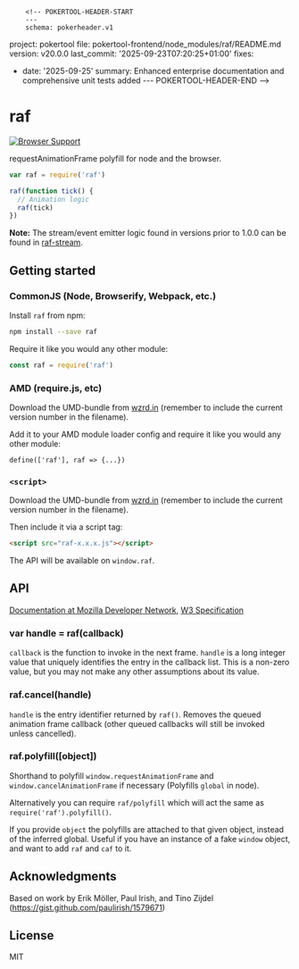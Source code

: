         <!-- POKERTOOL-HEADER-START
        ---
        schema: pokerheader.v1
project: pokertool
file: pokertool-frontend/node_modules/raf/README.md
version: v20.0.0
last_commit: '2025-09-23T07:20:25+01:00'
fixes:
- date: '2025-09-25'
  summary: Enhanced enterprise documentation and comprehensive unit tests added
        ---
        POKERTOOL-HEADER-END -->
# raf

[![Browser Support](http://ci.testling.com/chrisdickinson/raf.png)](http://ci.testling.com/chrisdickinson/raf)

requestAnimationFrame polyfill for node and the browser.

```js
var raf = require('raf')

raf(function tick() {
  // Animation logic
  raf(tick)
})
```

**Note:** The stream/event emitter logic found in versions prior to 1.0.0 can be found in [raf-stream](https://www.npmjs.org/package/raf-stream).

## Getting started

### CommonJS (Node, Browserify, Webpack, etc.)

Install `raf` from npm:

```bash
npm install --save raf
```

Require it like you would any other module:

```js
const raf = require('raf')
```

### AMD (require.js, etc)

Download the UMD-bundle from [wzrd.in](https://wzrd.in/standalone/raf@latest) (remember to include the current version number in the filename).

Add it to your AMD module loader config and require it like you would any other module:

```html
define(['raf'], raf => {...})
```

### `<script>`

Download the UMD-bundle from [wzrd.in](https://wzrd.in/standalone/raf@latest) (remember to include the current version number in the filename).

Then include it via a script tag:

```html
<script src="raf-x.x.x.js"></script>
```

The API will be available on `window.raf`.

## API

[Documentation at Mozilla Developer Network](https://developer.mozilla.org/en-US/docs/Web/API/window.requestAnimationFrame), [W3 Specification](http://www.w3.org/TR/animation-timing/#requestAnimationFrame)

### var handle = raf(callback)

`callback` is the function to invoke in the next frame. `handle` is a long integer value that uniquely identifies the entry in the callback list. This is a non-zero value, but you may not make any other assumptions about its value.

### raf.cancel(handle)

`handle` is the entry identifier returned by `raf()`. Removes the queued animation frame callback (other queued callbacks will still be invoked unless cancelled).

### raf.polyfill([object])

Shorthand to polyfill `window.requestAnimationFrame` and `window.cancelAnimationFrame` if necessary (Polyfills `global` in node).

Alternatively you can require `raf/polyfill` which will act the same as `require('raf').polyfill()`.

If you provide `object` the polyfills are attached to that given object, instead of the inferred global.
Useful if you have an instance of a fake `window` object, and want to add `raf` and `caf` to it.

## Acknowledgments

Based on work by Erik Möller, Paul Irish, and Tino Zijdel (https://gist.github.com/paulirish/1579671)

## License

MIT
